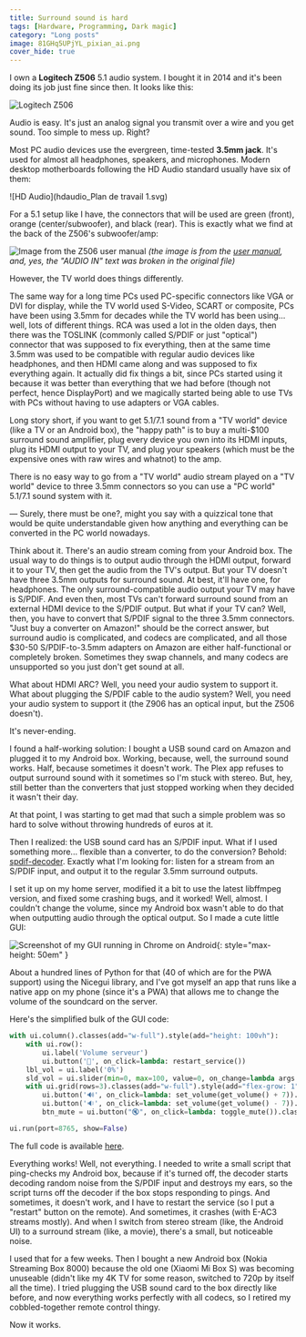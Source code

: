 ```yaml
---
title: Surround sound is hard
tags: [Hardware, Programming, Dark magic]
category: "Long posts"
image: 81GHq5UPjYL_pixian_ai.png
cover_hide: true
---
```


I own a **Logitech Z506** 5.1 audio system. I bought it in 2014 and it's been doing its job just fine since then. It looks like this:

![Logitech Z506](81GHq5UPjYL_pixian_ai.png)

Audio is easy. It's just an analog signal you transmit over a wire and you get sound. Too simple to mess up. Right?

Most PC audio devices use the evergreen, time-tested **3.5mm jack**. It's used for almost all headphones, speakers, and microphones. Modern desktop motherboards following the HD Audio standard usually have six of them:

![HD Audio](hdaudio_Plan de travail 1.svg)

For a 5.1 setup like I have, the connectors that will be used are green (front), orange (center/subwoofer), and black (rear). This is exactly what we find at the back of the Z506's subwoofer/amp: 

![Image from the Z506 user manual](z506_ports.png)
*(the image is from the [user manual](https://www.logitech.com/assets/33015/z506620-002649005326gsamr.pdf), and, yes, the "AUDIO IN" text was broken in the original file)*

However, the TV world does things differently. 

The same way for a long time PCs used PC-specific connectors like VGA or DVI for display, while the TV world used S-Video, SCART or composite, PCs have been using 3.5mm for decades while the TV world has been using... well, lots of different things. RCA was used a lot in the olden days, then there was the TOSLINK (commonly called S/PDIF or just "optical") connector that was supposed to fix everything, then at the same time 3.5mm was used to be compatible with regular audio devices like headphones, and then HDMI came along and was supposed to fix everything again. It actually did fix things a bit, since PCs started using it because it was better than everything that we had before (though not perfect, hence DisplayPort) and we magically started being able to use TVs with PCs without having to use adapters or VGA cables.

Long story short, if you want to get 5.1/7.1 sound from a "TV world" device (like a TV or an Android box), the "happy path" is to buy a multi-$100 surround sound amplifier, plug every device you own into its HDMI inputs, plug its HDMI output to your TV, and plug your speakers (which must be the expensive ones with raw wires and whatnot) to the amp.

There is no easy way to go from a "TV world" audio stream played on a "TV world" device to three 3.5mm connectors so you can use a "PC world" 5.1/7.1 sound system with it.

— Surely, there must be one?, might you say with a quizzical tone that would be quite understandable given how anything and everything can be converted in the PC world nowadays.

Think about it. There's an audio stream coming from your Android box. The usual way to do things is to output audio through the HDMI output, forward it to your TV, then get the audio from the TV's output. But your TV doesn't have three 3.5mm outputs for surround sound. At best, it'll have one, for headphones. The only surround-compatible audio output your TV may have is S/PDIF. And even then, most TVs can't forward surround sound from an external HDMI device to the S/PDIF output. But what if your TV can? Well, then, you have to convert that S/PDIF signal to the three 3.5mm connectors. "Just buy a converter on Amazon!" should be the correct answer, but surround audio is complicated, and codecs are complicated, and all those $30-50 S/PDIF-to-3.5mm adapters on Amazon are either half-functional or completely broken. Sometimes they swap channels, and many codecs are unsupported so you just don't get sound at all.

What about HDMI ARC? Well, you need your audio system to support it. What about plugging the S/PDIF cable to the audio system? Well, you need your audio system to support it (the Z906 has an optical input, but the Z506 doesn't).

It's never-ending.

I found a half-working solution: I bought a USB sound card on Amazon and plugged it to my Android box. Working, because, well, the surround sound works. Half, because sometimes it doesn't work. The Plex app refuses to output surround sound with it sometimes so I'm stuck with stereo. But, hey, still better than the converters that just stopped working when they decided it wasn't their day.

At that point, I was starting to get mad that such a simple problem was so hard to solve without throwing hundreds of euros at it.

Then I realized: the USB sound card has an S/PDIF input. What if I used something more... flexible than a converter, to do the conversion? Behold: [spdif-decoder](https://github.com/morningstar1/spdif-decoder). Exactly what I'm looking for: listen for a stream from an S/PDIF input, and output it to the regular 3.5mm surround outputs.

I set it up on my home server, modified it a bit to use the latest libffmpeg version, and fixed some crashing bugs, and it worked! Well, almost. I couldn't change the volume, since my Android box wasn't able to do that when outputting audio through the optical output. So I made a cute little GUI:

![Screenshot of my GUI running in Chrome on Android](Screenshot_20230804-173029.jpg){: style="max-height: 50em" }

About a hundred lines of Python for that (40 of which are for the PWA support) using the Nicegui library, and I've got myself an app that runs like a native app on my phone (since it's a PWA) that allows me to change the volume of the soundcard on the server.

Here's the simplified bulk of the GUI code:

```python
with ui.column().classes(add="w-full").style(add="height: 100vh"):
    with ui.row():
        ui.label('Volume serveur')
        ui.button('🔄', on_click=lambda: restart_service())
    lbl_vol = ui.label('0%')
    sld_vol = ui.slider(min=0, max=100, value=0, on_change=lambda args: set_volume(args.value))
    with ui.grid(rows=3).classes(add="w-full").style(add="flex-grow: 1"):
        ui.button('🔊', on_click=lambda: set_volume(get_volume() + 7)).classes(add="big")
        ui.button('🔉', on_click=lambda: set_volume(get_volume() - 7)).classes(add="big")
        btn_mute = ui.button("🔇", on_click=lambda: toggle_mute()).classes(add="big")

ui.run(port=8765, show=False)
```

The full code is available [here](https://gist.github.com/zdimension/2b193e5d1ba403aa1ad1f570becd5399).

Everything works! Well, not everything. I needed to write a small script that ping-checks my Android box, because if it's turned off, the decoder starts decoding random noise from the S/PDIF input and destroys my ears, so the script turns off the decoder if the box stops responding to pings. And sometimes, it doesn't work, and I have to restart the service (so I put a "restart" button on the remote). And sometimes, it crashes (with E-AC3 streams mostly). And when I switch from stereo stream (like, the Android UI) to a surround stream (like, a movie), there's a small, but noticeable noise.

I used that for a few weeks. Then I bought a new Android box (Nokia Streaming Box 8000) because the old one (Xiaomi Mi Box S) was becoming unuseable (didn't like my 4K TV for some reason, switched to 720p by itself all the time). I tried plugging the USB sound card to the box directly like before, and now everything works perfectly with all codecs, so I retired my cobbled-together remote control thingy. 

Now it works.
